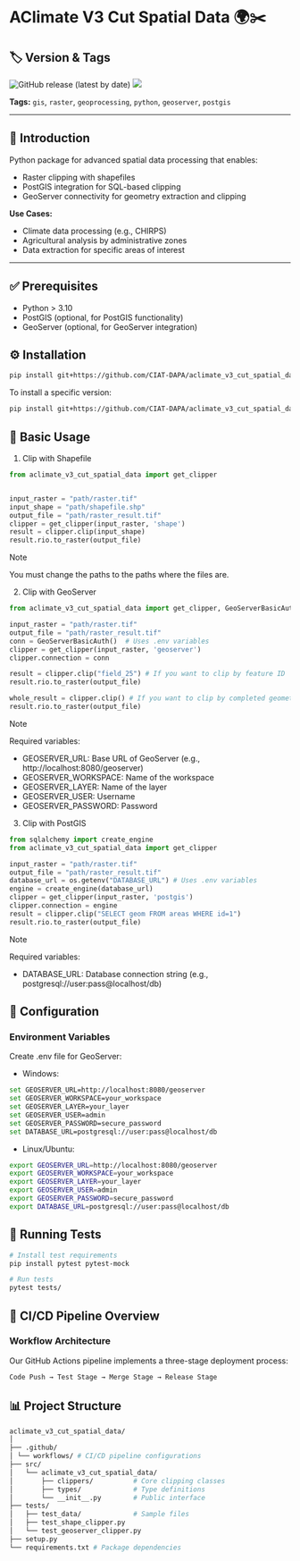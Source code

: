 # AClimate V3 Cut Spatial Data 🌍✂️

## 🏷️ Version & Tags

![GitHub release (latest by date)](https://img.shields.io/github/v/release/CIAT-DAPA/aclimate_v3_cut_spatial_data) ![](https://img.shields.io/github/v/tag/CIAT-DAPA/aclimate_v3_cut_spatial_data)

**Tags:** `gis`, `raster`, `geoprocessing`, `python`, `geoserver`, `postgis`

---

## 📌 Introduction

Python package for advanced spatial data processing that enables:

- Raster clipping with shapefiles
- PostGIS integration for SQL-based clipping
- GeoServer connectivity for geometry extraction and clipping

**Use Cases:**

- Climate data processing (e.g., CHIRPS)
- Agricultural analysis by administrative zones
- Data extraction for specific areas of interest

---

## ✅ Prerequisites

- Python > 3.10
- PostGIS (optional, for PostGIS functionality)
- GeoServer (optional, for GeoServer integration)

## ⚙️ Installation

```bash
pip install git+https://github.com/CIAT-DAPA/aclimate_v3_cut_spatial_data
```

To install a specific version:

```bash
pip install git+https://github.com/CIAT-DAPA/aclimate_v3_cut_spatial_data@v0.0.1
```

## 🚀 Basic Usage

1. Clip with Shapefile

```python
from aclimate_v3_cut_spatial_data import get_clipper


input_raster = "path/raster.tif"
input_shape = "path/shapefile.shp"
output_file = "path/raster_result.tif"
clipper = get_clipper(input_raster, 'shape')
result = clipper.clip(input_shape)
result.rio.to_raster(output_file)

```

> [!NOTE]  
>  You must change the paths to the paths where the files are.

2. Clip with GeoServer

```python
from aclimate_v3_cut_spatial_data import get_clipper, GeoServerBasicAuth

input_raster = "path/raster.tif"
output_file = "path/raster_result.tif"
conn = GeoServerBasicAuth()  # Uses .env variables
clipper = get_clipper(input_raster, 'geoserver')
clipper.connection = conn

result = clipper.clip("field_25") # If you want to clip by feature ID
result.rio.to_raster(output_file)

whole_result = clipper.clip() # If you want to clip by completed geometry
result.rio.to_raster(output_file)

```

> [!NOTE]  
>  Required variables:
>
> - GEOSERVER_URL: Base URL of GeoServer (e.g., http://localhost:8080/geoserver)
> - GEOSERVER_WORKSPACE: Name of the workspace
> - GEOSERVER_LAYER: Name of the layer
> - GEOSERVER_USER: Username
> - GEOSERVER_PASSWORD: Password

3. Clip with PostGIS

```python
from sqlalchemy import create_engine
from aclimate_v3_cut_spatial_data import get_clipper

input_raster = "path/raster.tif"
output_file = "path/raster_result.tif"
database_url = os.getenv("DATABASE_URL") # Uses .env variables
engine = create_engine(database_url)
clipper = get_clipper(input_raster, 'postgis')
clipper.connection = engine
result = clipper.clip("SELECT geom FROM areas WHERE id=1")
result.rio.to_raster(output_file)

```

> [!NOTE]  
>  Required variables:
>
> - DATABASE_URL: Database connection string (e.g., postgresql://user:pass@localhost/db)

## 🔧 Configuration

### Environment Variables

Create .env file for GeoServer:

- Windows:

```bash
set GEOSERVER_URL=http://localhost:8080/geoserver
set GEOSERVER_WORKSPACE=your_workspace
set GEOSERVER_LAYER=your_layer
set GEOSERVER_USER=admin
set GEOSERVER_PASSWORD=secure_password
set DATABASE_URL=postgresql://user:pass@localhost/db
```

- Linux/Ubuntu:

```bash
export GEOSERVER_URL=http://localhost:8080/geoserver
export GEOSERVER_WORKSPACE=your_workspace
export GEOSERVER_LAYER=your_layer
export GEOSERVER_USER=admin
export GEOSERVER_PASSWORD=secure_password
export DATABASE_URL=postgresql://user:pass@localhost/db
```

## 🧪 Running Tests

```bash
# Install test requirements
pip install pytest pytest-mock

# Run tests
pytest tests/
```

## 🔄 CI/CD Pipeline Overview

### Workflow Architecture

Our GitHub Actions pipeline implements a three-stage deployment process:

```bash
Code Push → Test Stage → Merge Stage → Release Stage
```

## 📊 Project Structure

```bash
aclimate_v3_cut_spatial_data/
│
├── .github/
│ └── workflows/ # CI/CD pipeline configurations
├── src/
│   └── aclimate_v3_cut_spatial_data/
│       ├── clippers/          # Core clipping classes
│       ├── types/             # Type definitions
│       └── __init__.py        # Public interface
├── tests/
│   ├── test_data/             # Sample files
│   ├── test_shape_clipper.py
│   └── test_geoserver_clipper.py
├── setup.py
└── requirements.txt # Package dependencies
```
